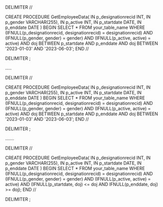 DELIMITER //

CREATE PROCEDURE GetEmployeeData(
    IN p_designationrecid INT,
    IN p_gender VARCHAR(255),
    IN p_active INT,
    IN p_startdate DATE,
    IN p_enddate DATE
)
BEGIN
    SELECT *
    FROM your_table_name
    WHERE
        (IFNULL(p_designationrecid, designationrecid) = designationrecid)
        AND (IFNULL(p_gender, gender) = gender)
        AND (IFNULL(p_active, active) = active)
        AND doj BETWEEN p_startdate AND p_enddate
        AND doj BETWEEN '2023-01-03' AND '2023-06-03';
END //

DELIMITER ;


.....

DELIMITER //

CREATE PROCEDURE GetEmployeeData(
    IN p_designationrecid INT,
    IN p_gender VARCHAR(255),
    IN p_active INT,
    IN p_startdate DATE,
    IN p_enddate DATE
)
BEGIN
    SELECT *
    FROM your_table_name
    WHERE
        (IFNULL(p_designationrecid, designationrecid) = designationrecid)
        AND (IFNULL(p_gender, gender) = gender)
        AND (IFNULL(p_active, active) = active)
        AND doj BETWEEN p_startdate AND p_enddate
        AND doj BETWEEN '2023-01-03' AND '2023-06-03';
END //

DELIMITER ;





.......


DELIMITER //

CREATE PROCEDURE GetEmployeeData(
    IN p_designationrecid INT,
    IN p_gender VARCHAR(255),
    IN p_active INT,
    IN p_startdate DATE,
    IN p_enddate DATE
)
BEGIN
    SELECT *
    FROM your_table_name
    WHERE
        (IFNULL(p_designationrecid, designationrecid) = designationrecid)
        AND (IFNULL(p_gender, gender) = gender)
        AND (IFNULL(p_active, active) = active)
        AND (IFNULL(p_startdate, doj) <= doj AND IFNULL(p_enddate, doj) >= doj);
END //

DELIMITER ;
